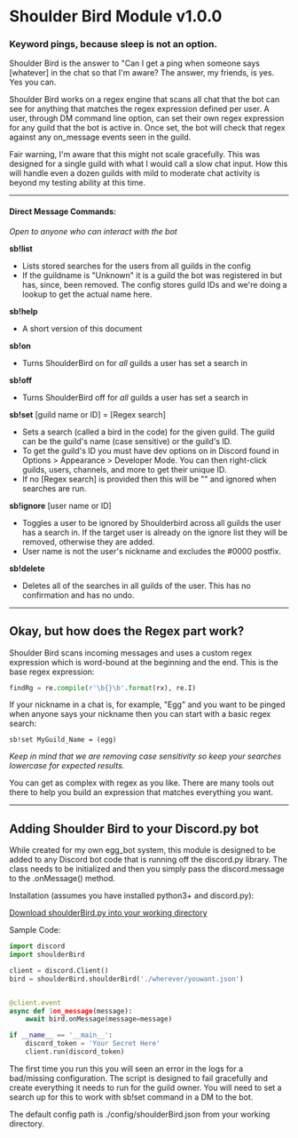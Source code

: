 # Shoulder Bird Module v1.0.0

### Keyword pings, because sleep is not an option.

Shoulder Bird is the answer to "Can I get a ping when someone says [whatever] in the chat so that I'm aware?  The answer, my friends, is yes. Yes you can.

Shoulder Bird works on a regex engine that scans all chat that the bot can see for anything that matches the regex expression defined per user. A user, through DM command line option, can set their own regex expression for any guild that the bot is active in.  Once set, the bot will check that regex against any on_message events seen in the guild.

Fair warning, I'm aware that this might not scale gracefully. This was designed for a single guild with what I would call a slow chat input. How this will handle even a dozen guilds with mild to moderate chat activity is beyond my testing ability at this time.

---

#### Direct Message Commands:

*Open to anyone who can interact with the bot*

**sb!list**

- Lists stored searches for the users from all guilds in the config
- If the guildname is "Unknown" it is a guild the bot was registered in but has, since, been removed. The config stores guild IDs and we're doing a lookup to get the actual name here.

**sb!help**

- A short version of this document

**sb!on**

- Turns ShoulderBird on for *all* guilds a user has set a search in

**sb!off**

- Turns ShoulderBird off for *all* guilds a user has set a search in

**sb!set** [guild name or ID] = [Regex search]

- Sets a search (called a bird in the code) for the given guild. The guild can be the guild's name (case sensitive) or the guild's ID.
- To get the guild's ID you must have dev options on in Discord found in Options > Appearance > Developer Mode.  You can then right-click guilds, users, channels, and more to get their unique ID.
- If no [Regex search] is provided then this will be "" and ignored when searches are run.

**sb!ignore** [user name or ID]

- Toggles a user to be ignored by Shoulderbird across all guilds the user has a search in. If the target user is already on the ignore list they will be removed, otherwise they are added.
- User name is not the user's nickname and excludes the #0000 postfix.

**sb!delete**

- Deletes all of the searches in all guilds of the user. This has no confirmation and has no undo.

---

## Okay, but how does the Regex part work?

Shoulder Bird scans incoming messages and uses a custom regex expression which is word-bound at the beginning and the end. This is the base regex expression:

```python
findRg = re.compile(r'\b{}\b'.format(rx), re.I)
```

If your nickname in a chat is, for example, "Egg" and you want to be pinged when anyone says your nickname then you can start with a basic regex search:

```
sb!set MyGuild_Name = (egg)
```

*Keep in mind that we are removing case sensitivity so keep your searches lowercase for expected results.*

You can get as complex with regex as you like. There are many tools out there to help you build an expression that matches everything you want.

---

## Adding Shoulder Bird to your Discord.py bot

While created for my own egg_bot system, this module is designed to be added to any Discord bot code that is running off the discord.py library. The class needs to be initialized and then you simply pass the discord.message to the .onMessage() method.

Installation (assumes you have installed python3+ and discord.py):

[Download shoulderBird.py into your working directory](https://github.com/Preocts/Egg_Bot/blob/source/modules/shoulderBird.py)

Sample Code:
```python
import discord
import shoulderBird

client = discord.Client()
bird = shoulderBird.shoulderBird('./wherever/youwant.json')


@client.event
async def 1on_message(message):
    await bird.onMessage(message=message)

if __name__ == '__main__':
    discord_token = 'Your Secret Here'
    client.run(discord_token)
```

The first time you run this you will seen an error in the logs for a bad/missing configuration. The script is designed to fail gracefully and create everything it needs to run for the guild owner. You will need to set a search up for this to work with sb!set command in a DM to the bot.

The default config path is ./config/shoulderBird.json from your working directory.
